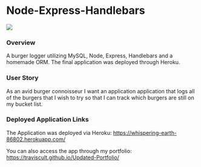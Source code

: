 # Node-Express-Handlebars

![](https://img.shields.io/github/repo-size/traviscult/Node-Express-Handlebars?style=plastic)


### Overview

A burger logger utilizing MySQL, Node, Express, Handlebars and a homemade ORM. The final application was deployed through Heroku.

### User Story
As an avid burger connoisseur I want an application application that logs all of the burgers that I wish to try so that I can track which burgers are still on my bucket list.

### Deployed Application Links
The Application was deployed via Heroku:
https://whispering-earth-86802.herokuapp.com/

You can also access the app through my portfolio:
https://traviscult.github.io/Updated-Portfolio/

